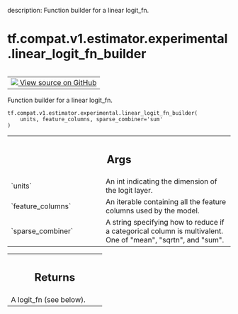 description: Function builder for a linear logit_fn.

<div itemscope itemtype="http://developers.google.com/ReferenceObject">
<meta itemprop="name" content="tf.compat.v1.estimator.experimental.linear_logit_fn_builder" />
<meta itemprop="path" content="Stable" />
</div>

# tf.compat.v1.estimator.experimental.linear_logit_fn_builder

<!-- Insert buttons and diff -->

<table class="tfo-notebook-buttons tfo-api nocontent" align="left">
<td>
  <a target="_blank" href="https://github.com/tensorflow/estimator/tree/master/tensorflow_estimator/python/estimator/canned/linear.py#L377-L447">
    <img src="https://www.tensorflow.org/images/GitHub-Mark-32px.png" />
    View source on GitHub
  </a>
</td>
</table>



Function builder for a linear logit_fn.

<pre class="devsite-click-to-copy prettyprint lang-py tfo-signature-link">
<code>tf.compat.v1.estimator.experimental.linear_logit_fn_builder(
    units, feature_columns, sparse_combiner=&#x27;sum&#x27;
)
</code></pre>



<!-- Placeholder for "Used in" -->


<!-- Tabular view -->
 <table class="responsive fixed orange">
<colgroup><col width="214px"><col></colgroup>
<tr><th colspan="2"><h2 class="add-link">Args</h2></th></tr>

<tr>
<td>
`units`
</td>
<td>
An int indicating the dimension of the logit layer.
</td>
</tr><tr>
<td>
`feature_columns`
</td>
<td>
An iterable containing all the feature columns used by the
model.
</td>
</tr><tr>
<td>
`sparse_combiner`
</td>
<td>
A string specifying how to reduce if a categorical column
is multivalent.  One of "mean", "sqrtn", and "sum".
</td>
</tr>
</table>



<!-- Tabular view -->
 <table class="responsive fixed orange">
<colgroup><col width="214px"><col></colgroup>
<tr><th colspan="2"><h2 class="add-link">Returns</h2></th></tr>
<tr class="alt">
<td colspan="2">
A logit_fn (see below).
</td>
</tr>

</table>

